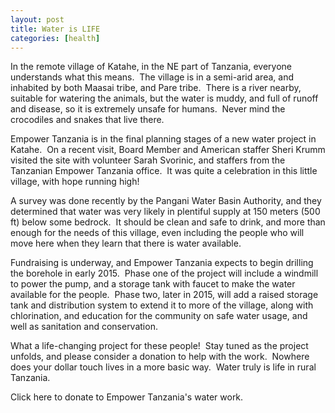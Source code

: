 ```yaml
---
layout: post
title: Water is LIFE
categories: [health]
---
```


In the remote village of Katahe, in the NE part of Tanzania, everyone understands what this means.  The village is in a semi-arid area, and inhabited by both Maasai tribe, and Pare tribe.  There is a river nearby, suitable for watering the animals, but the water is muddy, and full of runoff and disease, so it is extremely unsafe for humans.  Never mind the crocodiles and snakes that live there.

Empower Tanzania is in the final planning stages of a new water project in Katahe.  On a recent visit, Board Member and American staffer Sheri Krumm visited the site with volunteer Sarah Svorinic, and staffers from the Tanzanian Empower Tanzania office.  It was quite a celebration in this little village, with hope running high!


A survey was done recently by the Pangani Water Basin Authority, and they determined that water was very likely in plentiful supply at 150 meters (500 ft) below some bedrock.  It should be clean and safe to drink, and more than enough for the needs of this village, even including the people who will move here when they learn that there is water available.

Fundraising is underway, and Empower Tanzania expects to begin drilling the borehole in early 2015.  Phase one of the project will include a windmill to power the pump, and a storage tank with faucet to make the water available for the people.  Phase two, later in 2015, will add a raised storage tank and distribution system to extend it to more of the village, along with chlorination, and education for the community on safe water usage, and well as sanitation and conservation.

What a life-changing project for these people!  Stay tuned as the project unfolds, and please consider a donation to help with the work.  Nowhere does your dollar touch lives in a more basic way.  Water truly is life in rural Tanzania.

Click here to donate to Empower Tanzania's water work.
